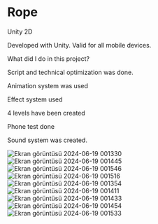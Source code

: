 # Rope
 Unity 2D
 
Developed with Unity. Valid for all mobile devices.

What did I do in this project?

Script and technical optimization was done.

Animation system was used

Effect system used

4 levels have been created

Phone test done

Sound system was created.

![Ekran görüntüsü 2024-06-19 001330](https://github.com/Nhuseyinozen/Rope/assets/149398357/89796aee-3742-4d42-84ad-e1d2b018a8ab)
![Ekran görüntüsü 2024-06-19 001445](https://github.com/Nhuseyinozen/Rope/assets/149398357/93fa35ea-ceb5-449c-adba-474e774916c7)
![Ekran görüntüsü 2024-06-19 001546](https://github.com/Nhuseyinozen/Rope/assets/149398357/5f631ac7-f5b2-464e-824c-6e388920a064)
![Ekran görüntüsü 2024-06-19 001516](https://github.com/Nhuseyinozen/Rope/assets/149398357/e4195904-d756-484b-a124-d197a5f94d14)
![Ekran görüntüsü 2024-06-19 001354](https://github.com/Nhuseyinozen/Rope/assets/149398357/ea5fced7-bd53-436b-a587-04f15fe25897)
![Ekran görüntüsü 2024-06-19 001411](https://github.com/Nhuseyinozen/Rope/assets/149398357/58aa4e09-0aa4-4f59-95e2-e745210f3259)
![Ekran görüntüsü 2024-06-19 001433](https://github.com/Nhuseyinozen/Rope/assets/149398357/020f2148-8765-4347-a6bf-4d06f5c20e50)
![Ekran görüntüsü 2024-06-19 001454](https://github.com/Nhuseyinozen/Rope/assets/149398357/3dcda2af-3ac2-4a42-8623-d279c5ce6118)
![Ekran görüntüsü 2024-06-19 001533](https://github.com/Nhuseyinozen/Rope/assets/149398357/31006161-cd00-4e89-b3ca-15f74dea4073)



